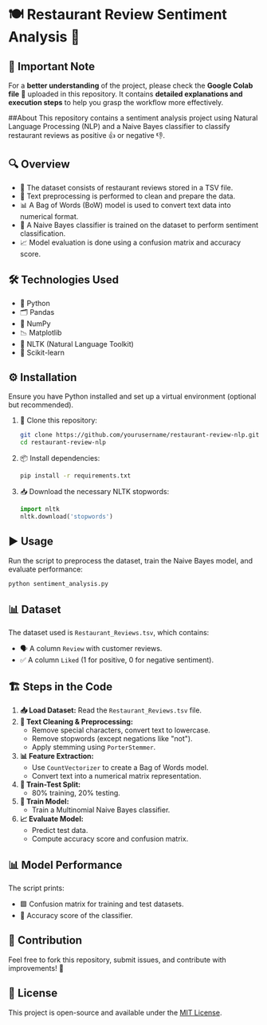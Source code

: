 # 🍽️ Restaurant Review Sentiment Analysis 📝

## 📖 Important Note
For a **better understanding** of the project, please check the **Google Colab file** 📄 uploaded in this repository. It contains **detailed explanations and execution steps** to help you grasp the workflow more effectively.

##About
This repository contains a sentiment analysis project using Natural Language Processing (NLP) and a Naive Bayes classifier to classify restaurant reviews as positive 👍 or negative 👎.

## 🔍 Overview
- 📂 The dataset consists of restaurant reviews stored in a TSV file.
- 🧹 Text preprocessing is performed to clean and prepare the data.
- 📊 A Bag of Words (BoW) model is used to convert text data into numerical format.
- 🤖 A Naive Bayes classifier is trained on the dataset to perform sentiment classification.
- 📈 Model evaluation is done using a confusion matrix and accuracy score.

## 🛠️ Technologies Used
- 🐍 Python
- 🗂️ Pandas
- 🔢 NumPy
- 📉 Matplotlib
- 📝 NLTK (Natural Language Toolkit)
- 🤖 Scikit-learn

## ⚙️ Installation
Ensure you have Python installed and set up a virtual environment (optional but recommended).

1. 🚀 Clone this repository:
   ```bash
   git clone https://github.com/yourusername/restaurant-review-nlp.git
   cd restaurant-review-nlp
   ```
2. 📦 Install dependencies:
   ```bash
   pip install -r requirements.txt
   ```
3. 📥 Download the necessary NLTK stopwords:
   ```python
   import nltk
   nltk.download('stopwords')
   ```

## ▶️ Usage
Run the script to preprocess the dataset, train the Naive Bayes model, and evaluate performance:
```bash
python sentiment_analysis.py
```

## 📊 Dataset
The dataset used is `Restaurant_Reviews.tsv`, which contains:
- 🗣️ A column `Review` with customer reviews.
- ✅ A column `Liked` (1 for positive, 0 for negative sentiment).

## 🏗️ Steps in the Code
1. **📥 Load Dataset:** Read the `Restaurant_Reviews.tsv` file.
2. **🧼 Text Cleaning & Preprocessing:**
   - Remove special characters, convert text to lowercase.
   - Remove stopwords (except negations like "not").
   - Apply stemming using `PorterStemmer`.
3. **📊 Feature Extraction:**
   - Use `CountVectorizer` to create a Bag of Words model.
   - Convert text into a numerical matrix representation.
4. **📑 Train-Test Split:**
   - 80% training, 20% testing.
5. **🤖 Train Model:**
   - Train a Multinomial Naive Bayes classifier.
6. **📈 Evaluate Model:**
   - Predict test data.
   - Compute accuracy score and confusion matrix.

## 📊 Model Performance
The script prints:
- 🟩 Confusion matrix for training and test datasets.
- 🎯 Accuracy score of the classifier.

## 🤝 Contribution
Feel free to fork this repository, submit issues, and contribute with improvements! 🚀

## 📜 License
This project is open-source and available under the [MIT License](LICENSE).

